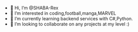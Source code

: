 - 👋 Hi, I’m @SHABA-Rex
- 👀 I’m interested in coding,football,manga,MARVEL
- 🌱 I’m currently learning backend services with C#,Python.
- 💞️ I’m looking to collaborate on any projects at my level :)

<!---
SHABA-Rex/SHABA-Rex is a ✨ special ✨ repository because its `README.md` (this file) appears on your GitHub profile.
You can click the Preview link to take a look at your changes.
--->
